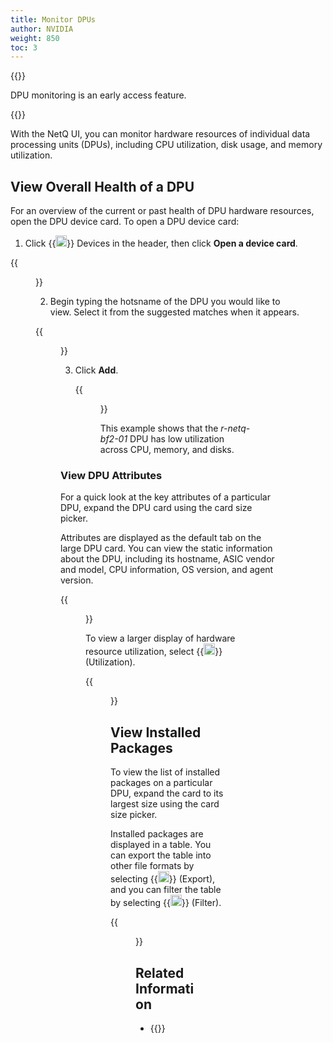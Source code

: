 ```yaml
---
title: Monitor DPUs
author: NVIDIA
weight: 850
toc: 3
---
```


{{<notice note>}}

DPU monitoring is an early access feature. 

{{</notice>}}

With the NetQ UI, you can monitor hardware resources of individual data processing units (DPUs), including CPU utilization, disk usage, and memory utilization.

## View Overall Health of a DPU

For an overview of the current or past health of DPU hardware resources, open the DPU device card. To open a DPU device card:

1. Click {{<img src="/images/netq/devices.svg" alt="empty device card" height="18" width="18">}} Devices in the header, then click **Open a device card**.

{{<figure src="/images/netq/open-device-card-42.png" width="250">}}

2. Begin typing the hotsname of the DPU you would like to view. Select it from the suggested matches when it appears.

{{<figure src="/images/netq/add-dpu-auto-suggest-42.png" alt="device card showing 2 DPUs" width="250">}}

3. Click **Add**.

    {{<figure src="/images/netq/dev-medium-dpu-card-42.png" alt="DPU card displaying CPU, memory, and disk utilization statistics" width="200">}}

    This example shows that the *r-netq-bf2-01* DPU has low utilization across CPU, memory, and disks.

### View DPU Attributes

For a quick look at the key attributes of a particular DPU, expand the DPU card using the card size picker.

Attributes are displayed as the default tab on the large DPU card. You can view the static information about the DPU, including its hostname, ASIC vendor and model, CPU information, OS version, and agent version.

{{<figure src="/images/netq/dev-dpu-large-attributes-tab-42.png" alt="large DPU card displaying static DPU information" width="500">}}

To view a larger display of hardware resource utilization, select {{<img src="/images/netq/analytics-bars.svg" alt="large DPU card displaying hardware utilization data" height="18" width="18">}} (Utilization).

{{<figure src="/images/netq/dev-dpu-large-utilization-42.png" width="500">}}
## View Installed Packages

To view the list of installed packages on a particular DPU, expand the card to its largest size using the card size picker.

Installed packages are displayed in a table. You can export the table into other file formats by selecting {{<img src="/images/netq/export.svg" height="18" width="18">}} (Export), and you can filter the table by selecting {{<img src="/images/netq/filter-1.svg" height="18" width="18">}} (Filter).

{{<figure src="/images/netq/dpu-hwresources-l4-installed-packages-42.png" alt="list of packages installed on a DPU" width="1000">}}

## Related Information

- {{<exlink url="https://docs.nvidia.com/doca/sdk/doca-telemetry-service/index.html" text="DOCA Telemetry Service on NVIDIA BlueField DPUs">}}